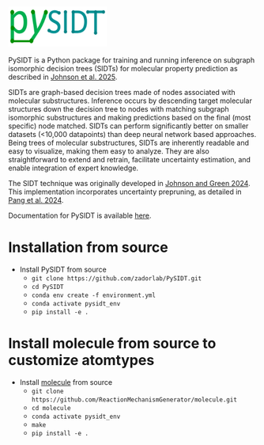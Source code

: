 # <img align="top" style="width:200px;height:80px;" src="https://github.com/zadorlab/PySIDT/blob/main/PySIDT_logo.png"> 
PySIDT is a Python package for training and running inference on subgraph isomorphic decision trees (SIDTs) for molecular property prediction as described in <a href="https://doi.org/10.26434/chemrxiv-2024-vbh8g">Johnson et al. 2025</a>. 

SIDTs are graph-based decision trees made of nodes associated with molecular substructures. Inference occurs by descending target molecular structures down the decision tree to nodes with matching subgraph isomorphic substructures and making predictions based on the final (most specific) node matched. SIDTs can perform significantly better on smaller datasets (<10,000 datapoints) than deep neural network based approaches. Being trees of molecular substructures, SIDTs are inherently readable and easy to visualize, making them easy to analyze. They are also straightforward to extend and retrain, facilitate uncertainty estimation, and enable integration of expert knowledge.


The SIDT technique was originally developed in <a href="https://doi.org/10.1039/D3RE00684K">Johnson and Green 2024</a>. This implementation incorporates uncertainty prepruning, as detailed in  <a href="https://doi.org/10.1021/acs.jpca.4c00569">Pang et al. 2024</a>. 

Documentation for PySIDT is available <a href="https://github.com/zadorlab/PySIDT/wiki">here</a>.

# Installation from source
- Install PySIDT from source
    - `git clone https://github.com/zadorlab/PySIDT.git`
    - `cd PySIDT`
    - `conda env create -f environment.yml`
    - `conda activate pysidt_env`
    - `pip install -e .`

# Install molecule from source to customize atomtypes
- Install [molecule](https://github.com/ReactionMechanismGenerator/molecule) from source
    - `git clone https://github.com/ReactionMechanismGenerator/molecule.git`
    - `cd molecule`
    - `conda activate pysidt_env`
    - `make`
    - `pip install -e .`
